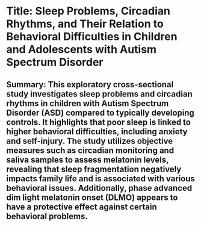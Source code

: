 # Title: Sleep Problems, Circadian Rhythms, and Their Relation to Behavioral Difficulties in Children and Adolescents with Autism Spectrum Disorder

## Summary: This exploratory cross-sectional study investigates sleep problems and circadian rhythms in children with Autism Spectrum Disorder (ASD) compared to typically developing controls. It highlights that poor sleep is linked to higher behavioral difficulties, including anxiety and self-injury. The study utilizes objective measures such as circadian monitoring and saliva samples to assess melatonin levels, revealing that sleep fragmentation negatively impacts family life and is associated with various behavioral issues. Additionally, phase advanced dim light melatonin onset (DLMO) appears to have a protective effect against certain behavioral problems.